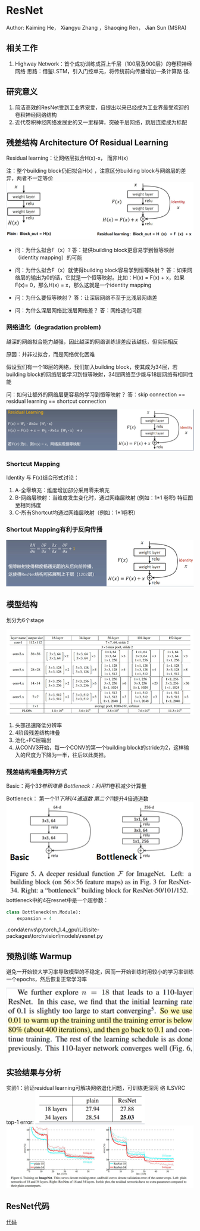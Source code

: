 # ResNet
Author: Kaiming He， Xiangyu Zhang ，Shaoqing Ren， Jian Sun (MSRA)



## 相关工作

1. Highway Network：首个成功训练成百上千层（100层及900层）的卷积神经网络 思路：借鉴LSTM，引入门控单元，将传统前向传播增加一条计算路
径.


## 研究意义

1. 简洁高效的ResNet受到工业界宠爱，自提出以来已经成为工业界最受欢迎的卷积神经网络结构
2. 近代卷积神经网络发展史的又一里程碑，突破千层网络，跳层连接成为标配



## 残差结构 Architecture Of Residual Learning

Residual learning：让网络层拟合H(x)-x， 而非H(x)

注：整个building block仍旧拟合H(x) ，注意区分building block与网络层的差异，两者不一定等价
<img src="https://github.com/xiaoxingchen505/SOA_Deep_Learning/blob/main/images/res1.png">



* 问：为什么拟合F（x）?
  答：提供building block更容易学到恒等映射（identity mapping）的可能

* 问：为什么拟合F（x）就使得building block容易学到恒等映射？
  答：如果网络层的输出为0的话，它就是一个恒等映射。比如：H(x) = F(x) + x，如果F(x)= 0，那么H(x) = x，那么这就是一个identity mapping

* 问：为什么要恒等映射？
  答：让深层网络不至于比浅层网络差

* 问：为什么深层网络比浅层网络差？
  答：网络退化问题

### 网络退化（degradation problem)
越深的网络拟合能力越强，因此越深的网络训练误差应该越低，但实际相反

原因：并非过拟合，而是网络优化困难

假设我们有一个18层的网络，我们加入building block，使其成为34层，若building block的网络层能学习到恒等映射，34层网络至少能与18层网络有相同性能

问：如何让额外的网络层更容易的学习到恒等映射？
答：skip connection == residual learning == shortcut connection

<img src="https://github.com/xiaoxingchen505/SOA_Deep_Learning/blob/main/images/res2.png">


### Shortcut Mapping

Identity 与 F(x)结合形式讨论：

1. A-全零填充：维度增加部分采用零来填充
2. B-网络层映射：当维度发生变化时，通过网络层映射 (例如：1*1 卷积) 特征图至相同纬度
3. C-所有Shortcut均通过网络层映射（例如：1*1卷积）

### Shortcut Mapping有利于反向传播
<img src="https://github.com/xiaoxingchen505/SOA_Deep_Learning/blob/main/images/res3.png">


## 模型结构

划分为6个stage

<img src="https://github.com/xiaoxingchen505/SOA_Deep_Learning/blob/main/images/res4.png">

1. 头部迅速降低分辨率
2. 4阶段残差结构堆叠
3. 池化+FC层输出
4. 从CONV3开始，每一个CONV的第一个building block的stride为2，这样输入的尺度为下降为一半，往后以此类推。


### 残差结构堆叠两种方式

Basic：两个3*3卷积堆叠
Bottleneck：利用1*1卷积减少计算量

Bottleneck：
第一个1*1下降1/4通道数
第二个1*1提升4倍通道数
<img src="https://github.com/xiaoxingchen505/SOA_Deep_Learning/blob/main/images/res5.png">
bottleneck中的4在resnet中是一个超参数：
```python
class Bottleneck(nn.Module):
    expansion = 4
```
.conda\envs\pytorch_1.4_gpu\Lib\site-packages\torchvision\models\resnet.py

## 预热训练 Warmup
避免一开始较大学习率导致模型的不稳定，因而一开始训练时用较小的学习率训练一个epochs，然后恢复正常学习率

<img src="https://github.com/xiaoxingchen505/SOA_Deep_Learning/blob/main/images/res6.png">

## 实验结果与分析
实验1：验证residual learning可解决网络退化问题，可训练更深网
络
ILSVRC top-1 error:
<img src="https://github.com/xiaoxingchen505/SOA_Deep_Learning/blob/main/images/res8.png">
<img src="https://github.com/xiaoxingchen505/SOA_Deep_Learning/blob/main/images/res7.png">

## ResNet代码


[代码](code/VGG-代码/B_VGG)